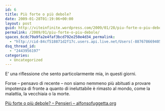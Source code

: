 ```yaml
---
id: 6
title: Più forte o più debole?
date: 2009-01-28T01:19:06+00:00
layout: post
guid: http://viteinfinite.wordpress.com/2009/01/28/piu-forte-o-piu-debole
permalink: /2009/01/piu-forte-o-piu-debole/
spaces_6cdc79a9fa2e4faf3bcd792e250e4d34_permalink:
  - "http://cid-84cf518871d2f17c.users.api.live.net/Users(-8876786694056906372)/Blogs('84CF518871D2F17C!102')/Entries('84CF518871D2F17C!307')?authkey=fENm43hoal0%24"
dsq_thread_id:
  - "2443956197"
categories:
  - Uncategorized
---
```


E’ una riflessione che sento particolarmente mia, in questi giorni.

Forse – pensavo di recente – non siamo nemmeno più abituati a provare impotenza di fronte a quanto di ineluttabile è rimasto al mondo, come la malattia, la vecchiaia o la morte.

<a href="http://www.alfonsofuggetta.org/pensieri/?p=177">Più forte o più debole? – Pensieri – alfonsofuggetta.org</a>
